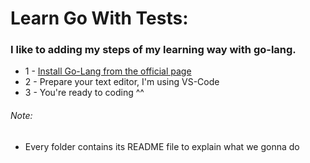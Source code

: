 # Learn Go With Tests:

### I like to adding my steps of my learning way with go-lang.

* 1 - [Install Go-Lang from the official page](https://go.dev/doc/install)
* 2 - Prepare your text editor, I'm using VS-Code 
* 3 - You're ready to coding ^^



###### Note:
* Every folder contains its README file to explain what we gonna do 
